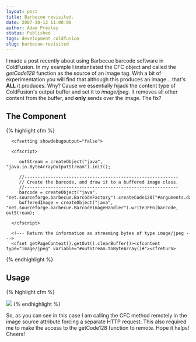 ```yaml
---
layout: post
title: Barbecue revisited.
date: 2007-10-12 11:00:00
author: Adam Presley
status: Published
tags: development coldfusion
slug: barbecue-revisited
---
```

I made a post recently about using Barbecue barcode software in
ColdFusion. In my example I instantiated the CFC object and called the
*getCode128* function as the source of an image tag. With a bit of
experimentation you will find that although this produces an image...
that's **ALL** it produces. Why? Cause we essentially hijack the content
type of ColdFusion's output buffer and set it to *image/jpeg*. It
removes all other content from the buffer, and **only** sends over the
image. The fix?  
  
## The Component
{% highlight cfm %}
<cfcomponent>

   <cffunction name="getCode128" returntype="any" access="remote" output="true">
      <cfargument name="data" type="string" required="true" />

      <cfsetting showdebugoutput="false">

      <cfscript>

         outStream = createObject("java", "java.io.ByteArrayOutputStream").init();

         //-----------------------------------------------------------
         // Create the barcode, and draw it to a buffered image class.
         //-----------------------------------------------------------
         barcode = createObject("java", "net.sourceforge.barbecue.BarcodeFactory").createCode128("#arguments.data#");
         bufferedImage = createObject("java", "net.sourceforge.barbecue.BarcodeImageHandler").writeJPEG(barcode, outStream);

      </cfscript>

      <!--- Return the information as streaming bytes of type image/jpeg --->
      <cfset getPageContext().getOut().clearBuffer()><cfcontent type="image/jpeg" variable="#outStream.toByteArray()#"><cfreturn>
   </cffunction>

</cfcomponent>
{% endhighlight %}

  
## Usage
{% highlight cfm %}
<cfoutput>

<img src="barcode.cfc?method=getCode128&data=My First Barcode" />

</cfoutput>
{% endhighlight %}

So, as you can see in this case I am calling the CFC method remotely in
the image source attribute forcing a separate HTTP request. This also
required me to make the access to the getCode128 function to remote.
Hope it helps! Cheers!

